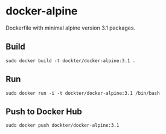 # docker-alpine
Dockerfile with minimal alpine version 3.1 packages.

## Build

```console
sudo docker build -t dockter/docker-alpine:3.1 .
```

## Run

```console
sudo docker run -i -t dockter/docker-alpine:3.1 /bin/bash
```

## Push to Docker Hub

```console
sudo docker push dockter/docker-alpine:3.1
```